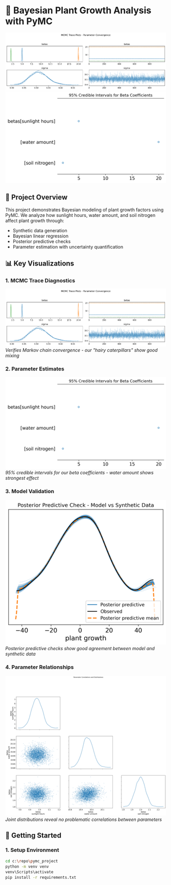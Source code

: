 # 🌱 Bayesian Plant Growth Analysis with PyMC

![Trace Plot](figures/trace_plot.png)
![Forest Plot](figures/forest_plot.png)

## 🌟 Project Overview
This project demonstrates Bayesian modeling of plant growth factors using PyMC. We analyze how sunlight hours, water amount, and soil nitrogen affect plant growth through:

- Synthetic data generation
- Bayesian linear regression
- Posterior predictive checks
- Parameter estimation with uncertainty quantification

## 📊 Key Visualizations

### 1. MCMC Trace Diagnostics
![Trace Plot](figures/trace_plot.png)
*Verifies Markov chain convergence - our "hairy caterpillars" show good mixing*

### 2. Parameter Estimates
![Forest Plot](figures/forest_plot.png)
*95% credible intervals for our beta coefficients - water amount shows strongest effect*

### 3. Model Validation
![PPC Plot](figures/ppc_plot.png)
*Posterior predictive checks show good agreement between model and synthetic data*

### 4. Parameter Relationships
![Pair Plot](figures/pair_plot.png)
*Joint distributions reveal no problematic correlations between parameters*

## 🚀 Getting Started

### 1. Setup Environment
```bash
cd c:\repo\pymc_project
python -m venv venv
venv\Scripts\activate
pip install -r requirements.txt